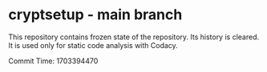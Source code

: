 # cryptsetup - main branch

This repository contains frozen state of the repository.
Its history is cleared. It is used only for static code
analysis with Codacy.

Commit Time: 1703394470